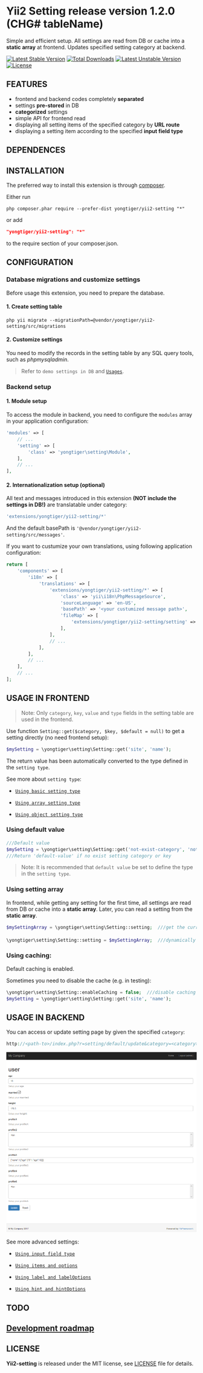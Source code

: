 # Yii2 Setting release version 1.2.0 (CHG# tableName)

Simple and efficient setup. All settings are read from DB or cache into a **static array** at frontend. Updates specified setting category at backend.

[![Latest Stable Version](https://poser.pugx.org/yongtiger/yii2-setting/v/stable)](https://packagist.org/packages/yongtiger/yii2-setting)
[![Total Downloads](https://poser.pugx.org/yongtiger/yii2-setting/downloads)](https://packagist.org/packages/yongtiger/yii2-setting) 
[![Latest Unstable Version](https://poser.pugx.org/yongtiger/yii2-setting/v/unstable)](https://packagist.org/packages/yongtiger/yii2-setting)
[![License](https://poser.pugx.org/yongtiger/yii2-setting/license)](https://packagist.org/packages/yongtiger/yii2-setting)


## FEATURES

* frontend and backend codes completely **separated**
* settings **pre-stored** in DB
* **categorized** settings
* simple API for frontend read
* displaying all setting items of the specified category by **URL route**
* displaying a setting item according to the specified **input field type**


## DEPENDENCES


## INSTALLATION   

The preferred way to install this extension is through [composer](http://getcomposer.org/download/).

Either run

```
php composer.phar require --prefer-dist yongtiger/yii2-setting "*"
```

or add

```json
"yongtiger/yii2-setting": "*"
```

to the require section of your composer.json.


## CONFIGURATION


### Database migrations and customize settings

Before usage this extension, you need to prepare the database.


####    1. Create setting table

```
php yii migrate --migrationPath=@vendor/yongtiger/yii2-setting/src/migrations
```


####    2. Customize settings

You need to modify the records in the setting table by any SQL query tools, such as *phpmysqladmin*.

> Refer to `demo settings in DB` and [`Usages`](#usage-in-frontend).


### Backend setup

####    1. Module setup 

To access the module in backend, you need to configure the `modules` array in your application configuration:

```php
'modules' => [
    // ...
    'setting' => [
        'class' => 'yongtiger\setting\Module',
    ],
    // ...
],
```


####    2. Internationalization setup (optional)

All text and messages introduced in this extension **(NOT include the settings in DB!)** are translatable under category: 

```php
'extensions/yongtiger/yii2-setting/*'
```

And the default basePath is `'@vendor/yongtiger/yii2-setting/src/messages'`.

If you want to custumize your own translations, using following application configuration:

```php
return [
    'components' => [
        'i18n' => [
            'translations' => [
                'extensions/yongtiger/yii2-setting/*' => [
                    'class' => 'yii\i18n\PhpMessageSource',
                    'sourceLanguage' => 'en-US',
                    'basePath' => '<your custumized message path>',    ///custumize your own translations
                    'fileMap' => [
                        'extensions/yongtiger/yii2-setting/setting' => 'settings.php',
                    ],
                ],
                // ...
            ],
        ],
        // ...
    ],
    // ...
];
```

## USAGE IN FRONTEND

> Note: Only `category`, `key`, `value` and `type` fields in the setting table are used in the frontend.

Use function `Setting::get($category, $key, $default = null)` to get a setting directly (no need frontend setup):

```php
$mySetting = \yongtiger\setting\Setting::get('site', 'name');
``` 

The return value has been automatically converted to the type defined in the `setting type`.

See more about `setting type`:

- [`Using basic setting type`](docs/using-basic-setting-type.md)

- [`Using array setting type`](docs/using-array-setting-type.md)

- [`Using object setting type`](docs/using-object-setting-type.md)


### Using default value

```php
///Default value
$mySetting = \yongtiger\setting\Setting::get('not-exist-category', 'not-exist-name', 'default-value');
///Return 'default-value' if no exist setting category or key
```

> Note: It is recommended that `default value` be set to define the type in the `setting type`.


### Using setting array

In frontend, while getting any setting for the first time, all settings are read from DB or cache into a **static array**. Later, you can read a setting from the **static array**.

```php
$mySettingArray = \yongtiger\setting\Setting::setting;  ///get the current setting array

\yongtiger\setting\Setting::setting = $mySettingArray;  ///dynamically set a setting array
```


### Using caching:

Default caching is enabled.

Sometimes you need to disable the cache (e.g. in testing):

```php
\yongtiger\setting\Setting::enableCaching = false;  ///disable caching
$mySetting = \yongtiger\setting\Setting::get('site', 'name');
``` 


## USAGE IN BACKEND

You can access or update setting page by given the specified `category`:

```php
http://<path-to>/index.php?r=setting/default/update&category=<category>
```

![Yii-Setting](docs/usage-in-backend.png)

See more advanced settings:

- [`Using input field type`](docs/using-input-field-type.md)

- [`Using items and options`](docs/using-items-and-options.md)

- [`Using label and labelOptions`](docs/using-label-and-labeloptions.md)

- [`Using hint and hintOptions`](docs/using-hint-and-hintoptions.md)


## TODO


## [Development roadmap](docs/development-roadmap.md)


## LICENSE 
**Yii2-setting** is released under the MIT license, see [LICENSE](https://opensource.org/licenses/MIT) file for details.
